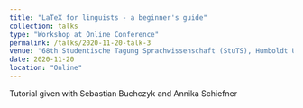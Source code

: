 ```yaml
---
title: "LaTeX for linguists - a beginner's guide"
collection: talks
type: "Workshop at Online Conference"
permalink: /talks/2020-11-20-talk-3
venue: "68th Studentische Tagung Sprachwissenschaft (StuTS), Humboldt Universität Berlin/ Freie Universität Berlin/ Technische Universität Berlin, Nov 19 -- 22."
date: 2020-11-20
location: "Online"
---
```


Tutorial given with Sebastian Buchczyk and Annika Schiefner